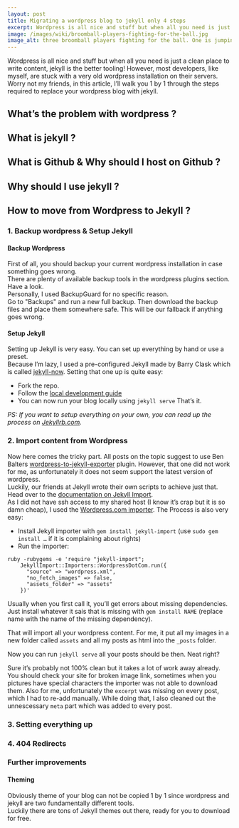 ```yaml
---
layout: post
title: Migrating a wordpress blog to jekyll only 4 steps
excerpt: Wordpress is all nice and stuff but when all you need is just a clean place to write content, jekyll is the better tooling!
image: /images/wiki/broomball-players-fighting-for-the-ball.jpg
image_alt: three broomball players fighting for the ball. One is jumping, the other one is already lying on the ice, the third one skates in from the back. They wear normal sports clothes, broomball specific helmets and have brooms. In the background stands a referee. 
---
```


Wordpress is all nice and stuff but when all you need is just a clean place to write content, jekyll is the better tooling!
However, most developers, like myself, are stuck with a very old wordpress installation on their servers.
Worry not my friends, in this article, I’ll walk you 1 by 1 through the steps required to replace your wordpress blog with jekyll.

## What’s the problem with wordpress ?

## What is jekyll ?

## What is Github & Why should I host on Github ?

## Why should I use jekyll ?

## How to move from Wordpress to Jekyll ?

### 1. Backup wordpress & Setup Jekyll

#### Backup Wordpress

First of all, you should backup your current wordpress installation in case something goes wrong.  
There are plenty of available backup tools in the wordpress plugins section. Have a look.  
Personally, I used BackupGuard for no specific reason.  
Go to "Backups" and run a new full backup. Then download the backup files and place them somewhere safe. This will be our fallback if anything goes wrong.

#### Setup Jekyll

Setting up Jekyll is very easy. You can set up everything by hand or use a preset.  
Because I’m lazy, I used a pre-configured Jekyll made by Barry Clask which is called [jekyll-now](https://github.com/barryclark/jekyll-now). Setting that one up is quite easy:
- Fork the repo.
- Follow the [local development guide](https://github.com/barryclark/jekyll-now#local-development)
- You can now run your blog locally using `jekyll serve`
That’s it.

*PS: If you want to setup everything on your own, you can read up the process on [Jekyllrb.com](http://jekyllrb.com).*  

### 2. Import content from Wordpress

Now here comes the tricky part. All posts on the topic suggest to use Ben Balters [wordpress-to-jekyll-exporter](https://github.com/benbalter/wordpress-to-jekyll-exporter) plugin. However, that one did not work for me, as unfortunately it does not seem support the latest version of wordpress.  
Luckily, our friends at Jekyll wrote their own scripts to achieve just that. Head over to the [documentation on Jekyll Import](https://import.jekyllrb.com/docs/home/).  
As I did not have ssh access to my shared host (I know it’s crap but it is so damn cheap), I used the [Wordpress.com importer](https://import.jekyllrb.com/docs/wordpressdotcom/). The Process is also very easy:
- Install Jekyll importer with `gem install jekyll-import` (use `sudo gem install …` if it is complaining about rights)
- Run the importer:
```
ruby -rubygems -e 'require "jekyll-import";
    JekyllImport::Importers::WordpressDotCom.run({
      "source" => "wordpress.xml",
      "no_fetch_images" => false,
      "assets_folder" => "assets"
    })'
```
Usually when you first call it, you’ll get errors about missing dependencies. Just install whatever it sais that is missing with `gem install NAME` (replace name with the name of the missing dependency).  

That will import all your wordpress content. For me, it put all my images in a new folder called `assets` and all my posts as html into the `_posts` folder.  

Now you can run `jekyll serve` all your posts should be then. Neat right?  

Sure it’s probably not 100% clean but it takes a lot of work away already. You should check your site for broken image link, sometimes when you pictures have special characters the importer was not able to download them. Also for me, unfortunately the `excerpt` was missing on every post, which I had to re-add manually. While doing that, I also cleaned out the unnescessary `meta` part which was added to every post.  

### 3. Setting everything up



### 4. 404 Redirects



### Further improvements

#### Theming

Obviously theme of your blog can not be copied 1 by 1 since wordpress and jekyll are two fundamentally different tools.  
Luckily there are tons of Jekyll themes out there, ready for you to download for free.
